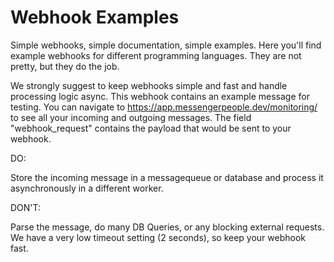 # Webhook Examples

Simple webhooks, simple documentation, simple examples.
Here you'll find example webhooks for different programming languages. They are not pretty, but they do the job. 

We strongly suggest to keep webhooks simple and fast and handle processing logic async. This webhook contains an example message for testing. You can navigate to https://app.messengerpeople.dev/monitoring/ to see all your incoming and outgoing messages. The field "webhook_request" contains the payload that would be sent to your webhook.  

DO:

Store the incoming message in a messagequeue or database and process it asynchronously in a different worker.

DON'T:

Parse the message, do many DB Queries, or any blocking external requests. We have a very low timeout setting (2 seconds), so keep your webhook fast.

